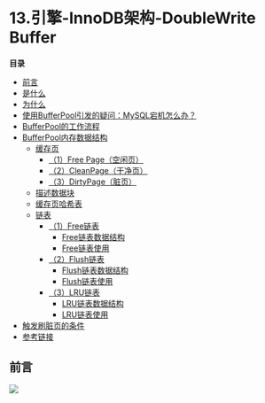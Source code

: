 # 13.引擎-InnoDB架构-DoubleWrite Buffer

**目录**

- [前言](#前言)
- [是什么](#是什么)
- [为什么](#为什么)
- [使用BufferPool引发的疑问：MySQL宕机怎么办？](#使用BufferPool引发的疑问：MySQL宕机怎么办？)
- [BufferPool的工作流程](#BufferPool的工作流程)
- [BufferPool内存数据结构](#BufferPool内存数据结构)
  - [缓存页](#缓存页)
    - [（1）Free Page（空闲页）]()
    - [（2）CleanPage（干净页）]()
    - [（3）DirtyPage（脏页）]()
  - [描述数据块](#描述数据块)
  - [缓存页哈希表](#缓存页哈希表)
  - [链表](#链表)
    - [（1）Free链表](#（1）Free链表)
      - [Free链表数据结构](#Free链表数据结构)
      - [Free链表使用](#Free链表使用)
    - [（2）Flush链表](#（2）Flush链表)
      - [Flush链表数据结构](#Flush链表数据结构)
      - [Flush链表使用](#Flush链表使用)
    - [（3）LRU链表](#LRU链表)
      - [LRU链表数据结构](#LRU链表数据结构)
      - [LRU链表使用](#LRU链表使用)
- [触发刷脏页的条件](#触发刷脏页的条件)
- [参考链接](#参考链接)

## 前言

![](https://dev.mysql.com/doc/refman/8.0/en/images/innodb-architecture.png)

